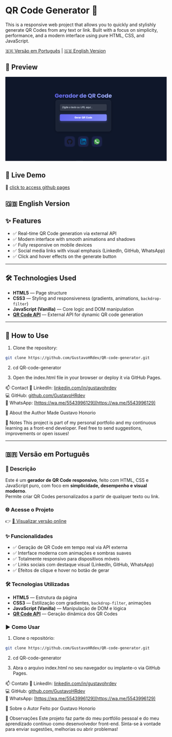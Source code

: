 # QR Code Generator 🧩

This is a responsive web project that allows you to quickly and stylishly generate QR Codes from any text or link. Built with a focus on simplicity, performance, and a modern interface using pure HTML, CSS, and JavaScript.

[🇧🇷 Versão em Português](#versao-em-portugues) | [🇬🇧 English Version](#english-version)

## 📸 Preview

![Project Preview](./image/print-projeto.PNG) 


## 🔗 Live Demo

📎 [click to access github pages](https://gustavohrdev.github.io/QR-code-generator/)

🇬🇧 English Version
---

## ✨ Features

- ✅ Real-time QR Code generation via external API
- ✅ Modern interface with smooth animations and shadows
- ✅ Fully responsive on mobile devices
- ✅ Social media links with visual emphasis (LinkedIn, GitHub, WhatsApp)
- ✅ Click and hover effects on the generate button

---

## 🛠️ Technologies Used

- **HTML5** — Page structure
- **CSS3** — Styling and responsiveness (gradients, animations, `backdrop-filter`)
- **JavaScript (Vanilla)** — Core logic and DOM manipulation
- **[QR Code API](https://goqr.me/api/)** — External API for dynamic QR code generation

---

## 🚀 How to Use

1. Clone the repository:

```bash
git clone https://github.com/GustavoHRdev/QR-code-generator.git
```
2. cd QR-code-generator

3. Open the index.html file in your browser or deploy it via GitHub Pages.

📫 Contact
💼 LinkedIn: [linkedin.com/in/gustavohrdev](https://linkedin.com/in/gustavohrdev)  
💻 GitHub: [github.com/GustavoHRdev](https://github.com/GustavoHRdev)  
📱 WhatsApp: [https://wa.me/5543996129](https://wa.me/5543996129)


💼 About the Author
Made Gustavo Honorio

📍 Notes
This project is part of my personal portfolio and my continuous learning as a front-end developer. Feel free to send suggestions, improvements or open issues!

---

## 🇧🇷 Versão em Português
<a name="versao-em-portugues"></a>

### 📌 Descrição

Este é um **gerador de QR Code responsivo**, feito com HTML, CSS e JavaScript puro, com foco em **simplicidade, desempenho e visual moderno**.  
Permite criar QR Codes personalizados a partir de qualquer texto ou link.

### 🌐 Acesse o Projeto  
👉 [🔗 Visualizar versão online](https://gustavohrdev.github.io/QR-code-generator/)

### ✨ Funcionalidades

- ✅ Geração de QR Code em tempo real via API externa  
- ✅ Interface moderna com animações e sombras suaves  
- ✅ Totalmente responsivo para dispositivos móveis  
- ✅ Links sociais com destaque visual (LinkedIn, GitHub, WhatsApp)  
- ✅ Efeitos de clique e hover no botão de gerar  

### 🛠 Tecnologias Utilizadas

- **HTML5** — Estrutura da página  
- **CSS3** — Estilização com gradientes, `backdrop-filter`, animações  
- **JavaScript (Vanilla)** — Manipulação de DOM e lógica  
- **[QR Code API](https://goqr.me/api/)** — Geração dinâmica dos QR Codes

### ▶️ Como Usar

1. Clone o repositório:

```bash
git clone https://github.com/GustavoHRdev/QR-code-generator.git
```
2. cd QR-code-generator

3. Abra o arquivo index.html no seu navegador ou implante-o via GitHub Pages.


📫 Contato
💼 LinkedIn: [linkedin.com/in/gustavohrdev](https://linkedin.com/in/gustavohrdev)  
💻 GitHub: [github.com/GustavoHRdev](https://github.com/GustavoHRdev)  
📱 WhatsApp: [https://wa.me/5543996129](https://wa.me/5543996129)

💼 Sobre o Autor
Feito por Gustavo Honorio

📍 Observações
Este projeto faz parte do meu portfólio pessoal e do meu aprendizado contínuo como desenvolvedor front-end. Sinta-se à vontade para enviar sugestões, melhorias ou abrir problemas!
